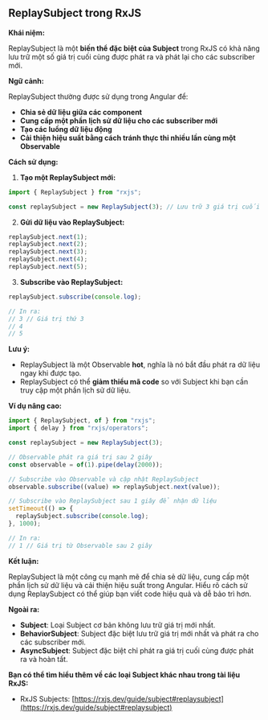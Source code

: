 ## ReplaySubject trong RxJS

**Khái niệm:**

ReplaySubject là một **biến thể đặc biệt của Subject** trong RxJS có khả năng lưu trữ một số giá trị cuối cùng được phát ra và phát lại cho các subscriber mới.

**Ngữ cảnh:**

ReplaySubject thường được sử dụng trong Angular để:

- **Chia sẻ dữ liệu giữa các component**
- **Cung cấp một phần lịch sử dữ liệu cho các subscriber mới**
- **Tạo các luồng dữ liệu động**
- **Cải thiện hiệu suất bằng cách tránh thực thi nhiều lần cùng một Observable**

**Cách sử dụng:**

1. **Tạo một ReplaySubject mới:**

```typescript
import { ReplaySubject } from "rxjs";

const replaySubject = new ReplaySubject(3); // Lưu trữ 3 giá trị cuối cùng
```

2. **Gửi dữ liệu vào ReplaySubject:**

```typescript
replaySubject.next(1);
replaySubject.next(2);
replaySubject.next(3);
replaySubject.next(4);
replaySubject.next(5);
```

3. **Subscribe vào ReplaySubject:**

```typescript
replaySubject.subscribe(console.log);

// In ra:
// 3 // Giá trị thứ 3
// 4
// 5
```

**Lưu ý:**

- ReplaySubject là một Observable **hot**, nghĩa là nó bắt đầu phát ra dữ liệu ngay khi được tạo.
- ReplaySubject có thể **giảm thiểu mã code** so với Subject khi bạn cần truy cập một phần lịch sử dữ liệu.

**Ví dụ nâng cao:**

```typescript
import { ReplaySubject, of } from "rxjs";
import { delay } from "rxjs/operators";

const replaySubject = new ReplaySubject(3);

// Observable phát ra giá trị sau 2 giây
const observable = of(1).pipe(delay(2000));

// Subscribe vào Observable và cập nhật ReplaySubject
observable.subscribe((value) => replaySubject.next(value));

// Subscribe vào ReplaySubject sau 1 giây để nhận dữ liệu
setTimeout(() => {
  replaySubject.subscribe(console.log);
}, 1000);

// In ra:
// 1 // Giá trị từ Observable sau 2 giây
```

**Kết luận:**

ReplaySubject là một công cụ mạnh mẽ để chia sẻ dữ liệu, cung cấp một phần lịch sử dữ liệu và cải thiện hiệu suất trong Angular. Hiểu rõ cách sử dụng ReplaySubject có thể giúp bạn viết code hiệu quả và dễ bảo trì hơn.

**Ngoài ra:**

- **Subject**: Loại Subject cơ bản không lưu trữ giá trị mới nhất.
- **BehaviorSubject**: Subject đặc biệt lưu trữ giá trị mới nhất và phát ra cho các subscriber mới.
- **AsyncSubject**: Subject đặc biệt chỉ phát ra giá trị cuối cùng được phát ra và hoàn tất.

**Bạn có thể tìm hiểu thêm về các loại Subject khác nhau trong tài liệu RxJS:**

- RxJS Subjects: [https://rxjs.dev/guide/subject#replaysubject](https://rxjs.dev/guide/subject#replaysubject)
